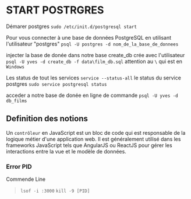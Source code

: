 # START POSTRGRES

Démarer postgres
`sudo /etc/init.d/postgresql start`

Pour vous connecter à une base de données PostgreSQL en utilisant l'utilisateur "postgres"
`psql -U postgres -d nom_de_la_base_de_donnees`

injecter la base de donée dans notre  base create_db crée avec l'utilisateur
`psql -U yves -d create_db -f data\film_db.sql`
attention au `\` qui est en `Windows`

Les status de tout les services
`service --status-all`
le status du service postgres
``sudo service postgresql status``

acceder a notre base de donée en ligne de commande
``psql -U yves -d db_films``

## Definition des notions

Un `contrôleur` en JavaScript est un bloc de code qui est responsable de la logique métier d'une application web. Il est généralement utilisé dans les frameworks JavaScript tels que AngularJS ou ReactJS pour gérer les interactions entre la vue et le modèle de données.

### Error PID

Commende Line

>`lsof -i :3000`
>`kill -9 [PID]`
